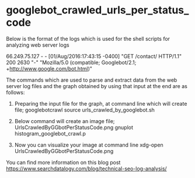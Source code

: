 # googlebot_crawled_urls_per_status_code
Below is the format of the logs which is used for the shell scripts for analyzing web server logs 

66.249.75.127 - - [01/Aug/2016:17:43:15 -0400] "GET /contact/ HTTP/1.1" 200 2630 "-" "Mozilla/5.0 (compatible; Googlebot/2.1; +http://www.google.com/bot.html)"

The commands which are used to parse and extract data from the web server log files and the graph obtained by using that input at the end are as follows:

1) Preparing the input file for the graph, at command line which will create file; googlebotcrawl 
source urls_crawled_by_googlebot.sh

2) Below command  will create an image file; UrlsCrawledByGGbotPerStatusCode.png 
gnuplot histogram_googlebot_crawl.p

 3) Now you can visualize your image at command line 
 xdg-open UrlsCrawledByGGbotPerStatusCode.png
 
 You can find more information on this blog post 
 https://www.searchdatalogy.com/blog/technical-seo-log-analysis/
